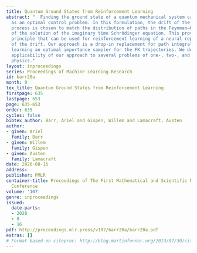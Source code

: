 ```yaml
---
title: Quantum Ground States from Reinforcement Learning
abstract: "  Finding the ground state of a quantum mechanical system can be formulated
  as an optimal control problem. In this formulation, the drift of the optimally controlled
  process is chosen to match the distribution of paths in the Feynman–Kac (FK) representation
  of the solution of the imaginary time Schrödinger equation. This provides a variational
  principle that can be used for reinforcement learning of a neural representation
  of the drift. Our approach is a drop-in replacement for path integral Monte Carlo,
  learning an optimal importance sampler for the FK trajectories. We demonstrate the
  applicability of our approach to several problems of one-, two-, and many-particle
  physics."
layout: inproceedings
series: Proceedings of Machine Learning Research
id: barr20a
month: 0
tex_title: Quantum Ground States from Reinforcement Learning
firstpage: 635
lastpage: 653
page: 635-653
order: 635
cycles: false
bibtex_author: Barr, Ariel and Gispen, Willem and Lamacraft, Austen
author:
- given: Ariel
  family: Barr
- given: Willem
  family: Gispen
- given: Austen
  family: Lamacraft
date: 2020-08-16
address: 
publisher: PMLR
container-title: Proceedings of The First Mathematical and Scientific Machine Learning
  Conference
volume: '107'
genre: inproceedings
issued:
  date-parts:
  - 2020
  - 8
  - 16
pdf: http://proceedings.mlr.press/v107/barr20a/barr20a.pdf
extras: []
# Format based on citeproc: http://blog.martinfenner.org/2013/07/30/citeproc-yaml-for-bibliographies/
---
```


